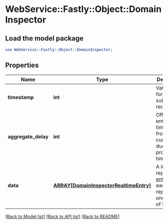 # WebService::Fastly::Object::DomainInspector

## Load the model package
```perl
use WebService::Fastly::Object::DomainInspector;
```

## Properties
Name | Type | Description | Notes
------------ | ------------- | ------------- | -------------
**timestamp** | **int** | Value to use for subsequent requests. | [optional] 
**aggregate_delay** | **int** | Offset of entry timestamps from the current time due to processing time. | [optional] 
**data** | [**ARRAY[DomainInspectorRealtimeEntry]**](DomainInspectorRealtimeEntry.md) | A list of report [entries](#entry-data-model), each representing one second of time. | [optional] 

[[Back to Model list]](../README.md#documentation-for-models) [[Back to API list]](../README.md#documentation-for-api-endpoints) [[Back to README]](../README.md)


